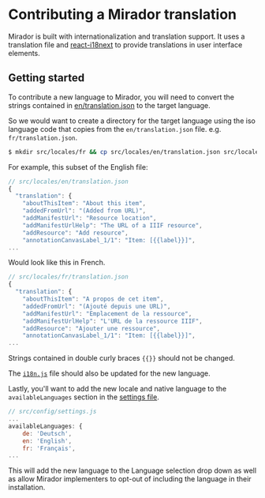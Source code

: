 # Contributing a Mirador translation

Mirador is built with internationalization and translation support. It uses a translation file and [react-i18next](https://react.i18next.com/) to provide translations in user interface elements.

## Getting started
To contribute a new language to Mirador, you will need to convert the strings contained in [en/translation.json](en/translation.json) to the target language.

So we would want to create a directory for the target language using the iso language code that copies from the `en/translation.json` file. e.g. `fr/translation.json`.

```sh
$ mkdir src/locales/fr && cp src/locales/en/translation.json src/locales/fr/translation.json
```

For example, this subset of the English file:

```javascript
// src/locales/en/translation.json
{
  "translation": {
    "aboutThisItem": "About this item",
    "addedFromUrl": "(Added from URL)",
    "addManifestUrl": "Resource location",
    "addManifestUrlHelp": "The URL of a IIIF resource",
    "addResource": "Add resource",
    "annotationCanvasLabel_1/1": "Item: [{{label}}]",
...
```

Would look like this in French.

```javascript
// src/locales/fr/translation.json
{
  "translation": {
    "aboutThisItem": "A propos de cet item",
    "addedFromUrl": "(Ajouté depuis une URL)",
    "addManifestUrl": "Emplacement de la ressource",
    "addManifestUrlHelp": "L'URL de la ressource IIIF",
    "addResource": "Ajouter une ressource",
    "annotationCanvasLabel_1/1": "Item: [{{label}}]",
...
```

Strings contained in double curly braces `{{}}` should not be changed.

The [`i18n.js`](../i18n.js) file should also be updated for the new language.

Lastly, you'll want to add the new locale and native language to the `availableLanguages` section in the [settings file](/src/config/settings.js).

```javascript
// src/config/settings.js
...
availableLanguages: {
    de: 'Deutsch',
    en: 'English',
    fr: 'Français',
...
```

This will add the new language to the Language selection drop down as well as allow Mirador implementers to opt-out of including the language in their installation.
